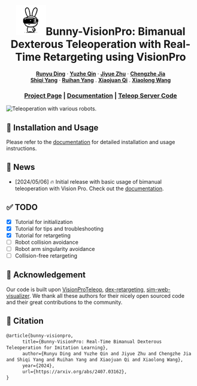 <!-- PROJECT LOGO -->

<p align="center">

  <h1 align="center"><img src="docs/assets/logo/bunny.png" width="80">Bunny-VisionPro: Bimanual Dexterous Teleoperation with Real-Time Retargeting using VisionPro</h1>
  <p align="center">
    <a href="https://dingry.github.io/"><strong>Runyu Ding</strong></a>
    ·
    <a href="https://yzqin.github.io/"><strong>Yuzhe Qin</strong></a>
    ·
    <a href="https://jiyuezh.github.io/"><strong>Jiyue Zhu</strong></a>
    ·
    <a href="https://www.researchgate.net/profile/Chengzhe-Jia"><strong>Chengzhe Jia</strong></a>
    <br>
    <a href="https://aaronyang1223.github.io/"><strong>Shiqi Yang</strong></a>
    ·
    <a href="https://rchalyang.github.io/"><strong>Ruihan Yang</strong></a>
    .
    <a href="https://xjqi.github.io/"><strong>Xiaojuan Qi</strong></a>
    .
    <a href="https://xiaolonw.github.io/"><strong>Xiaolong Wang</strong></a>
  </p>
  <h3 align="center"><a href="https://dingry.github.io/projects/bunny_visionpro.html">Project Page</a> | <a href="https://dingry.github.io/BunnyVisionPro/">Documentation</a> | <a href="https://github.com/Dingry/bunny_teleop_server">Teleop Server Code</a> </h3>
  <div align="center"></div>
</p>

<img src="docs/assets/images/Multi_Robot.webp" alt="Teleoperation with various robots.">

## :wrench: Installation and Usage

Please refer to the [documentation](https://dingry.github.io/BunnyVisionPro/) for detailed installation and usage
instructions.

## :tada: News

- [2024/05/06] :fire: Initial release with basic usage of bimanual teleoperation with Vision Pro. Check out
  the [documentation](https://dingry.github.io/BunnyVisionPro/).

## :white_check_mark: TODO

- [x] Tutorial for initialization
- [x] Tutorial for tips and troubleshooting
- [x] Tutorial for retargeting
- [ ] Robot collision avoidance
- [ ] Robot arm singularity avoidance
- [ ] Collision-free retargeting

## :seedling: Acknowledgement

Our code is built
upon [VisionProTeleop](https://github.com/Improbable-AI/VisionProTeleop), [dex-retargeting](https://github.com/dexsuite/dex-retargeting), [sim-web-visualizer](https://github.com/NVlabs/sim-web-visualizer).
We thank all these authors for their nicely open sourced code and their great contributions to the community.

## :rabbit: Citation

```
@article{bunny-visionpro,
      title={Bunny-VisionPro: Real-Time Bimanual Dexterous Teleoperation for Imitation Learning}, 
      author={Runyu Ding and Yuzhe Qin and Jiyue Zhu and Chengzhe Jia and Shiqi Yang and Ruihan Yang and Xiaojuan Qi and Xiaolong Wang},
      year={2024},
      url={https://arxiv.org/abs/2407.03162}, 
}
```
